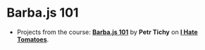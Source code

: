 # Barba.js 101

- Projects from the course: **[Barba.js 101](https://ihatetomatoes.net/get-barba-101/)** by **Petr Tichy** on **[I Hate Tomatoes](https://ihatetomatoes.net/)**.
